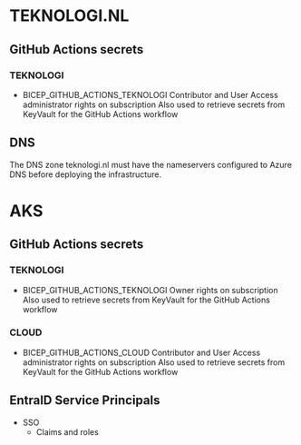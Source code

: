 # TEKNOLOGI.NL

## GitHub Actions secrets

### TEKNOLOGI
- BICEP_GITHUB_ACTIONS_TEKNOLOGI
Contributor and User Access administrator rights on subscription
Also used to retrieve secrets from KeyVault for the GitHub Actions workflow

## DNS
The DNS zone teknologi.nl must have the nameservers configured to Azure DNS before deploying the infrastructure.

# AKS

## GitHub Actions secrets

### TEKNOLOGI
- BICEP_GITHUB_ACTIONS_TEKNOLOGI
Owner rights on subscription
Also used to retrieve secrets from KeyVault for the GitHub Actions workflow

### CLOUD
- BICEP_GITHUB_ACTIONS_CLOUD
Contributor and User Access administrator rights on subscription
Also used to retrieve secrets from KeyVault for the GitHub Actions workflow

## EntraID Service Principals
- SSO
    - Claims and roles